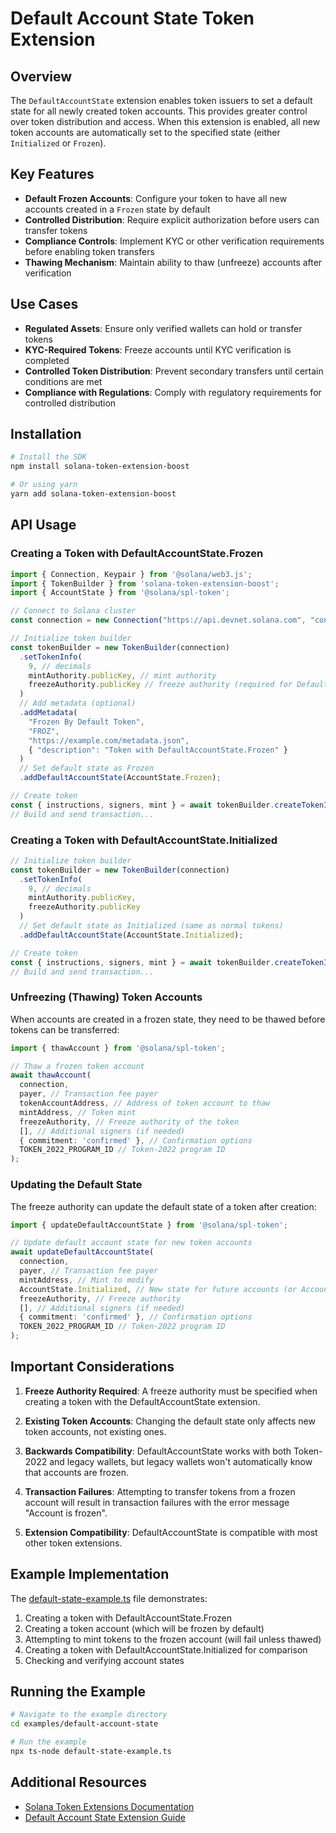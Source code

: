 # Default Account State Token Extension

## Overview

The `DefaultAccountState` extension enables token issuers to set a default state for all newly created token accounts. This provides greater control over token distribution and access. When this extension is enabled, all new token accounts are automatically set to the specified state (either `Initialized` or `Frozen`).

## Key Features

- **Default Frozen Accounts**: Configure your token to have all new accounts created in a `Frozen` state by default
- **Controlled Distribution**: Require explicit authorization before users can transfer tokens
- **Compliance Controls**: Implement KYC or other verification requirements before enabling token transfers
- **Thawing Mechanism**: Maintain ability to thaw (unfreeze) accounts after verification

## Use Cases

- **Regulated Assets**: Ensure only verified wallets can hold or transfer tokens
- **KYC-Required Tokens**: Freeze accounts until KYC verification is completed
- **Controlled Token Distribution**: Prevent secondary transfers until certain conditions are met
- **Compliance with Regulations**: Comply with regulatory requirements for controlled distribution

## Installation

```bash
# Install the SDK
npm install solana-token-extension-boost

# Or using yarn
yarn add solana-token-extension-boost
```

## API Usage

### Creating a Token with DefaultAccountState.Frozen

```typescript
import { Connection, Keypair } from '@solana/web3.js';
import { TokenBuilder } from 'solana-token-extension-boost';
import { AccountState } from '@solana/spl-token';

// Connect to Solana cluster
const connection = new Connection("https://api.devnet.solana.com", "confirmed");

// Initialize token builder
const tokenBuilder = new TokenBuilder(connection)
  .setTokenInfo(
    9, // decimals
    mintAuthority.publicKey, // mint authority
    freezeAuthority.publicKey // freeze authority (required for DefaultAccountState)
  )
  // Add metadata (optional)
  .addMetadata(
    "Frozen By Default Token",
    "FROZ",
    "https://example.com/metadata.json",
    { "description": "Token with DefaultAccountState.Frozen" }
  )
  // Set default state as Frozen
  .addDefaultAccountState(AccountState.Frozen);

// Create token
const { instructions, signers, mint } = await tokenBuilder.createTokenInstructions(payer.publicKey);
// Build and send transaction...
```

### Creating a Token with DefaultAccountState.Initialized

```typescript
// Initialize token builder
const tokenBuilder = new TokenBuilder(connection)
  .setTokenInfo(
    9, // decimals
    mintAuthority.publicKey,
    freezeAuthority.publicKey
  )
  // Set default state as Initialized (same as normal tokens)
  .addDefaultAccountState(AccountState.Initialized);

// Create token
const { instructions, signers, mint } = await tokenBuilder.createTokenInstructions(payer.publicKey);
// Build and send transaction...
```

### Unfreezing (Thawing) Token Accounts

When accounts are created in a frozen state, they need to be thawed before tokens can be transferred:

```typescript
import { thawAccount } from '@solana/spl-token';

// Thaw a frozen token account
await thawAccount(
  connection,
  payer, // Transaction fee payer
  tokenAccountAddress, // Address of token account to thaw
  mintAddress, // Token mint
  freezeAuthority, // Freeze authority of the token
  [], // Additional signers (if needed)
  { commitment: 'confirmed' }, // Confirmation options
  TOKEN_2022_PROGRAM_ID // Token-2022 program ID
);
```

### Updating the Default State

The freeze authority can update the default state of a token after creation:

```typescript
import { updateDefaultAccountState } from '@solana/spl-token';

// Update default account state for new token accounts
await updateDefaultAccountState(
  connection,
  payer, // Transaction fee payer
  mintAddress, // Mint to modify
  AccountState.Initialized, // New state for future accounts (or AccountState.Frozen)
  freezeAuthority, // Freeze authority
  [], // Additional signers (if needed)
  { commitment: 'confirmed' }, // Confirmation options
  TOKEN_2022_PROGRAM_ID // Token-2022 program ID
);
```

## Important Considerations

1. **Freeze Authority Required**: A freeze authority must be specified when creating a token with the DefaultAccountState extension.

2. **Existing Token Accounts**: Changing the default state only affects new token accounts, not existing ones.

3. **Backwards Compatibility**: DefaultAccountState works with both Token-2022 and legacy wallets, but legacy wallets won't automatically know that accounts are frozen.

4. **Transaction Failures**: Attempting to transfer tokens from a frozen account will result in transaction failures with the error message "Account is frozen".

5. **Extension Compatibility**: DefaultAccountState is compatible with most other token extensions.

## Example Implementation

The [default-state-example.ts](./default-state-example.ts) file demonstrates:

1. Creating a token with DefaultAccountState.Frozen
2. Creating a token account (which will be frozen by default)
3. Attempting to mint tokens to the frozen account (will fail unless thawed)
4. Creating a token with DefaultAccountState.Initialized for comparison
5. Checking and verifying account states

## Running the Example

```bash
# Navigate to the example directory
cd examples/default-account-state

# Run the example
npx ts-node default-state-example.ts
```

## Additional Resources

- [Solana Token Extensions Documentation](https://spl.solana.com/token-2022/extensions)
- [Default Account State Extension Guide](https://solana.com/developers/guides/token-extensions/default-account-state)